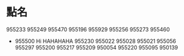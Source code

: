 # 點名

955233
955249
955470
955196
955929
955256
955273
955460
* 955500 Hi HAHAHAHA
955230
955022
955028
955021
955056
955297
955200
955217
955209
950054
955220
955095
950139
